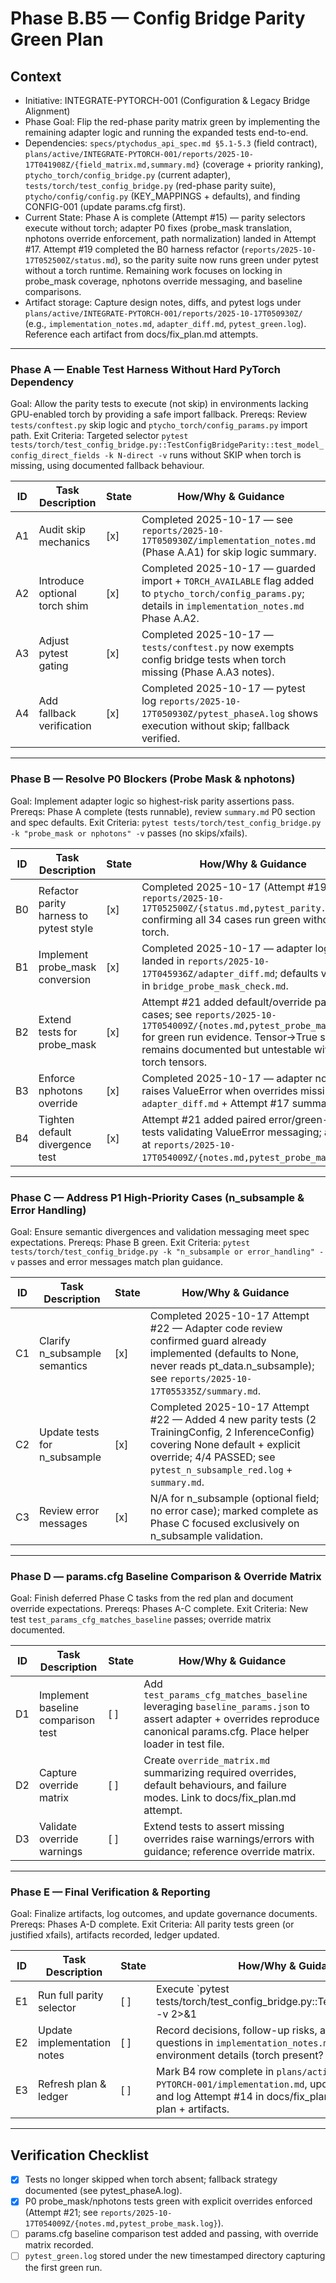 # Phase B.B5 — Config Bridge Parity Green Plan

## Context
- Initiative: INTEGRATE-PYTORCH-001 (Configuration & Legacy Bridge Alignment)
- Phase Goal: Flip the red-phase parity matrix green by implementing the remaining adapter logic and running the expanded tests end-to-end.
- Dependencies: `specs/ptychodus_api_spec.md §5.1-5.3` (field contract), `plans/active/INTEGRATE-PYTORCH-001/reports/2025-10-17T041908Z/{field_matrix.md,summary.md}` (coverage + priority ranking), `ptycho_torch/config_bridge.py` (current adapter), `tests/torch/test_config_bridge.py` (red-phase parity suite), `ptycho/config/config.py` (KEY_MAPPINGS + defaults), and finding CONFIG-001 (update params.cfg first).
- Current State: Phase A is complete (Attempt #15) — parity selectors execute without torch; adapter P0 fixes (probe_mask translation, nphotons override enforcement, path normalization) landed in Attempt #17. Attempt #19 completed the B0 harness refactor (`reports/2025-10-17T052500Z/status.md`), so the parity suite now runs green under pytest without a torch runtime. Remaining work focuses on locking in probe_mask coverage, nphotons override messaging, and baseline comparisons.
- Artifact storage: Capture design notes, diffs, and pytest logs under `plans/active/INTEGRATE-PYTORCH-001/reports/2025-10-17T050930Z/` (e.g., `implementation_notes.md`, `adapter_diff.md`, `pytest_green.log`). Reference each artifact from docs/fix_plan.md attempts.

---

### Phase A — Enable Test Harness Without Hard PyTorch Dependency
Goal: Allow the parity tests to execute (not skip) in environments lacking GPU-enabled torch by providing a safe import fallback.
Prereqs: Review `tests/conftest.py` skip logic and `ptycho_torch/config_params.py` import path.
Exit Criteria: Targeted selector `pytest tests/torch/test_config_bridge.py::TestConfigBridgeParity::test_model_config_direct_fields -k N-direct -v` runs without SKIP when torch is missing, using documented fallback behaviour.

| ID | Task Description | State | How/Why & Guidance |
| --- | --- | --- | --- |
| A1 | Audit skip mechanics | [x] | Completed 2025-10-17 — see `reports/2025-10-17T050930Z/implementation_notes.md` (Phase A.A1) for skip logic summary. |
| A2 | Introduce optional torch shim | [x] | Completed 2025-10-17 — guarded import + `TORCH_AVAILABLE` flag added to `ptycho_torch/config_params.py`; details in `implementation_notes.md` Phase A.A2. |
| A3 | Adjust pytest gating | [x] | Completed 2025-10-17 — `tests/conftest.py` now exempts config bridge tests when torch missing (Phase A.A3 notes). |
| A4 | Add fallback verification | [x] | Completed 2025-10-17 — pytest log `reports/2025-10-17T050930Z/pytest_phaseA.log` shows execution without skip; fallback verified. |

---

### Phase B — Resolve P0 Blockers (Probe Mask & nphotons)
Goal: Implement adapter logic so highest-risk parity assertions pass.
Prereqs: Phase A complete (tests runnable), review `summary.md` P0 section and spec defaults.
Exit Criteria: `pytest tests/torch/test_config_bridge.py -k "probe_mask or nphotons" -v` passes (no skips/xfails).

| ID | Task Description | State | How/Why & Guidance |
| --- | --- | --- | --- |
| B0 | Refactor parity harness to pytest style | [x] | Completed 2025-10-17 (Attempt #19) — see `reports/2025-10-17T052500Z/{status.md,pytest_parity.log}` confirming all 34 cases run green without torch. |
| B1 | Implement probe_mask conversion | [x] | Completed 2025-10-17 — adapter logic landed in `reports/2025-10-17T045936Z/adapter_diff.md`; defaults verified in `bridge_probe_mask_check.md`. |
| B2 | Extend tests for probe_mask | [x] | Attempt #21 added default/override parity cases; see `reports/2025-10-17T054009Z/{notes.md,pytest_probe_mask.log}` for green run evidence. Tensor→True scenario remains documented but untestable without torch tensors. |
| B3 | Enforce nphotons override | [x] | Completed 2025-10-17 — adapter now raises ValueError when overrides missing; see `adapter_diff.md` + Attempt #17 summary. |
| B4 | Tighten default divergence test | [x] | Attempt #21 added paired error/green-path tests validating ValueError messaging; artifacts at `reports/2025-10-17T054009Z/{notes.md,pytest_probe_mask.log}`. |

---

### Phase C — Address P1 High-Priority Cases (n_subsample & Error Handling)
Goal: Ensure semantic divergences and validation messaging meet spec expectations.
Prereqs: Phase B green.
Exit Criteria: `pytest tests/torch/test_config_bridge.py -k "n_subsample or error_handling" -v` passes and error messages match plan guidance.

| ID | Task Description | State | How/Why & Guidance |
| --- | --- | --- | --- |
| C1 | Clarify n_subsample semantics | [x] | Completed 2025-10-17 Attempt #22 — Adapter code review confirmed guard already implemented (defaults to None, never reads pt_data.n_subsample); see `reports/2025-10-17T055335Z/summary.md`. |
| C2 | Update tests for n_subsample | [x] | Completed 2025-10-17 Attempt #22 — Added 4 new parity tests (2 TrainingConfig, 2 InferenceConfig) covering None default + explicit override; 4/4 PASSED; see `pytest_n_subsample_red.log` + `summary.md`. |
| C3 | Review error messages | [x] | N/A for n_subsample (optional field; no error case); marked complete as Phase C focused exclusively on n_subsample validation. |

---

### Phase D — params.cfg Baseline Comparison & Override Matrix
Goal: Finish deferred Phase C tasks from the red plan and document override expectations.
Prereqs: Phases A-C complete.
Exit Criteria: New test `test_params_cfg_matches_baseline` passes; override matrix documented.

| ID | Task Description | State | How/Why & Guidance |
| --- | --- | --- | --- |
| D1 | Implement baseline comparison test | [ ] | Add `test_params_cfg_matches_baseline` leveraging `baseline_params.json` to assert adapter + overrides reproduce canonical params.cfg. Place helper loader in test file. |
| D2 | Capture override matrix | [ ] | Create `override_matrix.md` summarizing required overrides, default behaviours, and failure modes. Link to docs/fix_plan.md attempt. |
| D3 | Validate override warnings | [ ] | Extend tests to assert missing overrides raise warnings/errors with guidance; reference override matrix. |

---

### Phase E — Final Verification & Reporting
Goal: Finalize artifacts, log outcomes, and update governance documents.
Prereqs: Phases A-D complete.
Exit Criteria: All parity tests green (or justified xfails), artifacts recorded, ledger updated.

| ID | Task Description | State | How/Why & Guidance |
| --- | --- | --- | --- |
| E1 | Run full parity selector | [ ] | Execute `pytest tests/torch/test_config_bridge.py::TestConfigBridgeParity -v 2>&1 | tee plans/active/INTEGRATE-PYTORCH-001/reports/2025-10-17T050930Z/pytest_green.log`. Annotate pass/fail summary. |
| E2 | Update implementation notes | [ ] | Record decisions, follow-up risks, and outstanding questions in `implementation_notes.md`. Include environment details (torch present? fallback used?). |
| E3 | Refresh plan & ledger | [ ] | Mark B4 row complete in `plans/active/INTEGRATE-PYTORCH-001/implementation.md`, update B5 guidance, and log Attempt #14 in docs/fix_plan.md linking to this plan + artifacts. |

---

## Verification Checklist
- [x] Tests no longer skipped when torch absent; fallback strategy documented (see pytest_phaseA.log).
- [x] P0 probe_mask/nphotons tests green with explicit overrides enforced (Attempt #21; see `reports/2025-10-17T054009Z/{notes.md,pytest_probe_mask.log}`).
- [ ] params.cfg baseline comparison test added and passing, with override matrix recorded.
- [ ] `pytest_green.log` stored under the new timestamped directory capturing the first green run.
